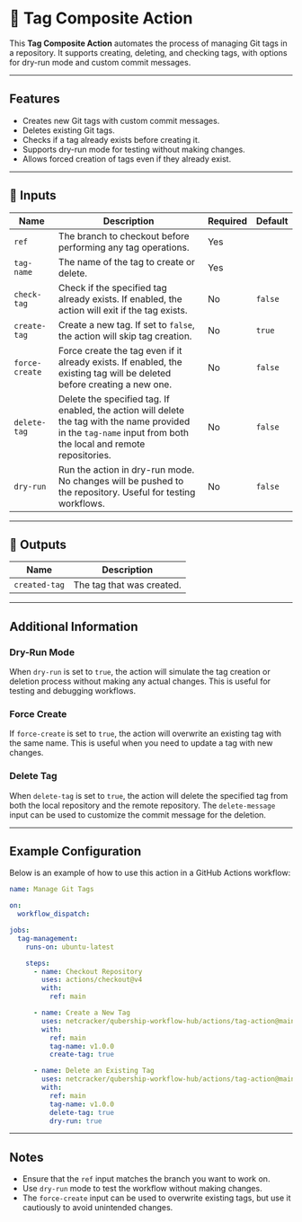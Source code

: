 # 🚀 Tag Composite Action

This **Tag Composite Action** automates the process of managing Git tags in a repository. It supports creating, deleting, and checking tags, with options for dry-run mode and custom commit messages.

---

## Features

- Creates new Git tags with custom commit messages.
- Deletes existing Git tags.
- Checks if a tag already exists before creating it.
- Supports dry-run mode for testing without making changes.
- Allows forced creation of tags even if they already exist.

---

## 📌 Inputs

| Name               | Description                                                                 | Required | Default                     |
| ------------------ | --------------------------------------------------------------------------- | -------- | --------------------------- |
| `ref`              | The branch to checkout before performing any tag operations.               | Yes      |                             |
| `tag-name`         | The name of the tag to create or delete.                                    | Yes      |                             |
| `check-tag`        | Check if the specified tag already exists. If enabled, the action will exit if the tag exists. | No       | `false`                     |
| `create-tag`       | Create a new tag. If set to `false`, the action will skip tag creation.     | No       | `true`                      |
| `force-create`     | Force create the tag even if it already exists. If enabled, the existing tag will be deleted before creating a new one. | No       | `false`                     |
| `delete-tag`       | Delete the specified tag. If enabled, the action will delete the tag with the name provided in the `tag-name` input from both the local and remote repositories. | No       | `false`                     |
| `dry-run`          | Run the action in dry-run mode. No changes will be pushed to the repository. Useful for testing workflows. | No       | `false`                     |

---

## 📌 Outputs

| Name               | Description                                                                 |
| ------------------ | --------------------------------------------------------------------------- |
| `created-tag`      | The tag that was created.                                                  |

---

## Additional Information

### Dry-Run Mode

When `dry-run` is set to `true`, the action will simulate the tag creation or deletion process without making any actual changes. This is useful for testing and debugging workflows.

### Force Create

If `force-create` is set to `true`, the action will overwrite an existing tag with the same name. This is useful when you need to update a tag with new changes.

### Delete Tag

When `delete-tag` is set to `true`, the action will delete the specified tag from both the local repository and the remote repository. The `delete-message` input can be used to customize the commit message for the deletion.

---

## Example Configuration

Below is an example of how to use this action in a GitHub Actions workflow:

```yaml
name: Manage Git Tags

on:
  workflow_dispatch:

jobs:
  tag-management:
    runs-on: ubuntu-latest

    steps:
      - name: Checkout Repository
        uses: actions/checkout@v4
        with:
          ref: main

      - name: Create a New Tag
        uses: netcracker/qubership-workflow-hub/actions/tag-action@main
        with:
          ref: main
          tag-name: v1.0.0
          create-tag: true

      - name: Delete an Existing Tag
        uses: netcracker/qubership-workflow-hub/actions/tag-action@main
        with:
          ref: main
          tag-name: v1.0.0
          delete-tag: true
          dry-run: true
```

---

## Notes

- Ensure that the `ref` input matches the branch you want to work on.
- Use `dry-run` mode to test the workflow without making changes.
- The `force-create` input can be used to overwrite existing tags, but use it cautiously to avoid unintended changes.